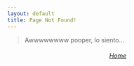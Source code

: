 ```yaml
---
layout: default
title: Page Not Found!
---
```


> Awwwwwwww pooper, lo siento...

<h6 style="text-align:center;"><a href="/">Home</a></h6>
